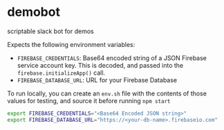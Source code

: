 # demobot
scriptable slack bot for demos

Expects the following environment variables:

+ `FIREBASE_CREDENTIALS`: Base64 encoded string of a JSON Firebase service account key.  This is decoded, and passed into the `firebase.initializeApp()` call.
+ `FIREBASE_DATABASE_URL`: URL for your Firebase Database

To run locally, you can create an `env.sh` file with the contents of those values for testing, and source it before running `npm start`

```bash
export FIREBASE_CREDENTIALS="<Base64 Encoded JSON string>"
export FIREBASE_DATABASE_URL="https://<your-db-name>.firebaseio.com"
```
